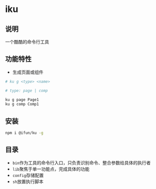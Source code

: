 # iku

## 说明

一个酷酷的命令行工具

## 功能特性

- 生成页面或组件
```sh
# ku g <type> <name>

# type: page | comp

ku g page Page1
ku g comp Comp1
```

## 安装

```sh
npm i @ifun/ku -g
```

## 目录
- `bin`作为工具的命令行入口，只负责识别命令、整合参数给具体的执行者
- `lib`聚焦于单一功能点，完成具体的功能
- `config`存储配置
- `sh`放置执行脚本
